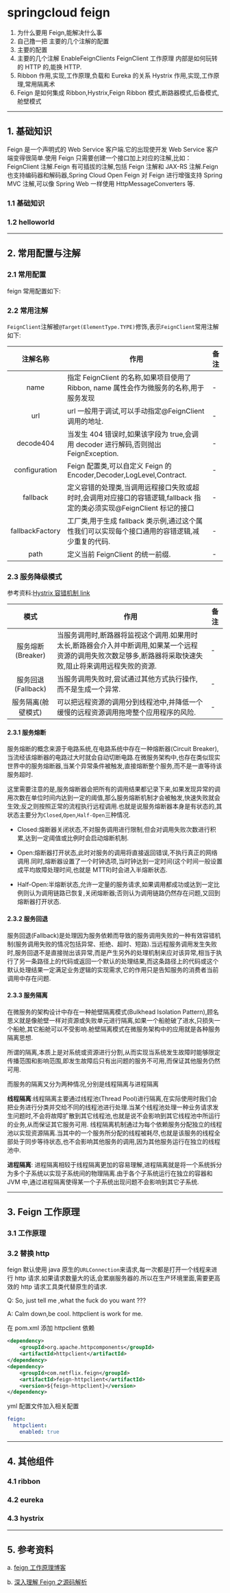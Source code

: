 # springcloud feign

1. 为什么要用 Feign,能解决什么事
2. 自己撸一把 主要的几个注解的配置
3. 主要的配置
4. 主要的几个注解 EnableFeignClients FeignClient 工作原理 内部是如何玩转的 HTTP 的,能换 HTTP.
5. Ribbon 作用,实现,工作原理,负载和 Eureka 的关系 Hystrix 作用,实现,工作原理,常用隔离术
6. Feign 是如何集成 Ribbon,Hystrix,Feign Ribbon 模式,断路器模式,后备模式,舱壁模式

---

## 1. 基础知识

Feign 是一个声明式的 Web Service 客户端.它的出现使开发 Web Service 客户端变得很简单.使用 Feign 只需要创建一个接口加上对应的注解,比如：FeignClient 注解.Feign 有可插拔的注解,包括 Feign 注解和 JAX-RS 注解.Feign 也支持编码器和解码器,Spring Cloud Open Feign 对 Feign 进行增强支持 Spring MVC 注解,可以像 Spring Web 一样使用 HttpMessageConverters 等.

### 1.1 基础知识

### 1.2 helloworld

---

## 2. 常用配置与注解

### 2.1 常用配置

feign 常用配置如下:

### 2.2 常用注解

`FeignClient`注解被`@Target(ElementType.TYPE)`修饰,表示`FeignClient`常用注解如下:

|    注解名称     | 作用                                                                                                                  | 备注 |
| :-------------: | --------------------------------------------------------------------------------------------------------------------- | ---- |
|      name       | 指定 FeignClient 的名称,如果项目使用了 Ribbon, name 属性会作为微服务的名称,用于服务发现                               | -    |
|       url       | url 一般用于调试,可以手动指定@FeignClient 调用的地址.                                                                 | -    |
|    decode404    | 当发生 404 错误时,如果该字段为 true,会调用 decoder 进行解码,否则抛出 FeignException.                                  | -    |
|  configuration  | Feign 配置类,可以自定义 Feign 的 Encoder,Decoder,LogLevel,Contract.                                                   | -    |
|    fallback     | 定义容错的处理类,当调用远程接口失败或超时时,会调用对应接口的容错逻辑,fallback 指定的类必须实现@FeignClient 标记的接口 | -    |
| fallbackFactory | 工厂类,用于生成 fallback 类示例,通过这个属性我们可以实现每个接口通用的容错逻辑,减少重复的代码.                        | -    |
|      path       | 定义当前 FeignClient 的统一前缀.                                                                                      | -    |

### 2.3 服务降级模式

参考资料:[Hystrix 容错机制 link](https://blog.csdn.net/ZZY1078689276/article/details/88655457)

|        模式        | 作用                                                                                                                                                          | 备注 |
| :----------------: | ------------------------------------------------------------------------------------------------------------------------------------------------------------- | ---- |
| 服务熔断(Breaker)  | 当服务调用时,断路器将监视这个调用.如果用时太长,断路器会介入并中断调用,如果某一个远程资源的调用失败次数足够多,断路器将采取快速失败,阻止将来调用远程失败的资源. | -    |
| 服务回退(Fallback) | 当服务调用失败时,尝试通过其他方式执行操作,而不是生成一个异常.                                                                                                 | -    |
| 服务隔离(舱壁模式) | 可以把远程资源的调用分到线程池中,并降低一个缓慢的远程资源调用拖垮整个应用程序的风险.                                                                          | -    |

#### 2.3.1 服务熔断

服务熔断的概念来源于电路系统,在电路系统中存在一种熔断器(Circuit Breaker),当流经该熔断器的电路过大时就会自动切断电路.在微服务架构中,也存在类似现实世界中的服务熔断器,当某个异常条件被触发,直接熔断整个服务,而不是一直等待该服务超时.

这里需要注意的是,服务熔断器会把所有的调用结果都记录下来,如果发现异常的调用次数在单位时间内达到一定的阈值,那么服务熔断机制才会被触发,快速失败就会生效;反之则按照正常的流程执行远程调用.也就是说服务熔断器本身是有状态的,其状态主要分为`Closed`,`Open`,`Half-Open`三种情况.

- Closed:熔断器关闭状态,不对服务调用进行限制,但会对调用失败次数进行积累,达到一定阈值或比例时会启动熔断机制.

- Open:熔断器打开状态,此时对服务的调用将直接返回错误,不执行真正的网络调用.同时,熔断器设置了一个时钟选项,当时钟达到一定时间(这个时间一般设置成平均故障处理时间,也就是 MTTR)时会进入半熔断状态.

- Half-Open:半熔断状态,允许一定量的服务请求,如果调用都成功或达到一定比例则认为调用链路已恢复,关闭熔断器;否则认为调用链路仍然存在问题,又回到熔断器打开状态.

#### 2.3.2 服务回退

服务回退(Fallback)是处理因为服务依赖而导致的服务调用失败的一种有效容错机制(服务调用失败的情况包括异常、拒绝、超时、短路).当远程服务调用发生失败时,服务回退不是直接抛出该异常,而是产生另外的处理机制来应对该异常,相当于执行了另一条路径上的代码或返回一个默认的处理结果,而这条路径上的代码或这个默认处理结果一定满足业务逻辑的实现需求,它的作用只是告知服务的消费者当前调用中存在问题.

#### 2.3.3 服务隔离

在微服务的架构设计中存在一种舱壁隔离模式(Bulkhead Isolation Pattern),顾名思义就是像舱壁一样对资源或失败单元进行隔离,如果一个船舱破了进水,只损失一个船舱,其它船舱可以不受影响.舱壁隔离模式在微服务架构中的应用就是各种服务隔离思想.

所谓的隔离,本质上是对系统或资源进行分割,从而实现当系统发生故障时能够限定传播范围和影响范围,即发生故障后只有出问题的服务不可用,而保证其他服务仍然可用.

而服务的隔离又分为两种情况,分别是线程隔离与进程隔离

**线程隔离**:线程隔离主要通过线程池(Thread Pool)进行隔离,在实际使用时我们会把业务进行分类并交给不同的线程池进行处理.当某个线程池处理一种业务请求发生问题时,不会将故障扩散到其它线程池,也就是说不会影响到其它线程池中所运行的业务,从而保证其它服务可用.
线程隔离机制通过为每个依赖服务分配独立的线程池以实现资源隔离.当其中的一个服务所分配的线程被耗尽,也就是该服务的线程全部处于同步等待状态,也不会影响其他服务的调用,因为其他服务运行在独立的线程池中.

**进程隔离**: 进程隔离相较于线程隔离更加的容易理解,进程隔离就是将一个系统拆分为多个子系统以实现子系统间的物理隔离.由于各个子系统运行在独立的容器和 JVM 中,通过进程隔离使得某一个子系统出现问题不会影响到其它子系统.

---

## 3. Feign 工作原理

### 3.1 工作原理

### 3.2 替换 http

feign 默认使用 java 原生的`URLConnection`来请求,每一次都是打开一个线程来进行 http 请求.如果请求数量大的话,会累崩服务器的.所以在生产环境里面,需要更高效的 http 请求工具类代替原生的请求.

Q: So, just tell me ,what the fuck do you want ???

A: Calm down,be cool. httpclient is work for me.

在 pom.xml 添加 httpclient 依赖

```xml
<dependency>
    <groupId>org.apache.httpcomponents</groupId>
    <artifactId>httpclient</artifactId>
</dependency>
<dependency>
    <groupId>com.netflix.feign</groupId>
    <artifactId>feign-httpclient</artifactId>
    <version>${feign-httpclient}</version>
</dependency>
```

yml 配置文件加入相关配置

```yml
feign:
  httpclient:
    enabled: true
```

---

## 4. 其他组件

### 4.1 ribbon

### 4.2 eureka

### 4.3 hystrix

---

## 5. 参考资料

a. [feign 工作原理博客](https://blog.csdn.net/u010066934/article/details/80967709)

b. [深入理解 Feign 之源码解析](https://zhuanlan.zhihu.com/p/28593019)
